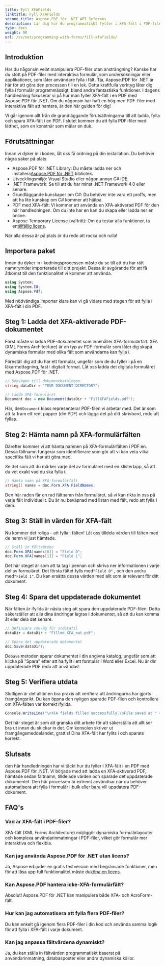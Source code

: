 ```yaml
---
title: Fyll XFAFields
linktitle: Fyll XFAFields
second_title: Aspose.PDF för .NET API Referens
description: Lär dig hur du programmatiskt fyller i XFA-fält i PDF-filer med Aspose.PDF för .NET med denna steg-för-steg handledning. Upptäck enkla, kraftfulla PDF-manipuleringsverktyg.
type: docs
weight: 90
url: /sv/net/programming-with-forms/fill-xfafields/
---
```

## Introduktion

Har du någonsin velat manipulera PDF-filer utan ansträngning? Kanske har du stött på PDF-filer med interaktiva formulär, som undersökningar eller applikationer, som låter användare fylla i fält. Tja, Aspose.PDF för .NET är här för att göra den processen till en lek. Detta kraftfulla verktyg låter dig fylla i formulär programmässigt, bland andra fantastiska funktioner. I dagens handledning fokuserar vi på hur man fyller XFA-fält i en PDF med Aspose.PDF för .NET. Om du någonsin har haft en hög med PDF-filer med interaktiva fält att hantera, är den här guiden för dig!

Vi går igenom allt från de grundläggande förutsättningarna till att ladda, fylla och spara XFA-fält i en PDF. I slutet kommer du att fylla PDF-filer med lätthet, som en konstnär som målar en duk.

## Förutsättningar

Innan vi dyker in i koden, låt oss få ordning på din installation. Du behöver några saker på plats:

-  Aspose.PDF för .NET Library: Du måste ladda ner och installera[Aspose.PDF för .NET](https://releases.aspose.com/pdf/net/) bibliotek.
- Utvecklingsmiljö: Visual Studio eller någon annan C# IDE.
- .NET Framework: Se till att du har minst .NET Framework 4.0 eller senare.
- Grundläggande kunskaper om C#: Du behöver inte vara ett proffs, men att ha lite kunskap om C# kommer att hjälpa.
- PDF med XFA-fält: Vi kommer att använda en XFA-aktiverad PDF för den här handledningen. Om du inte har en kan du skapa eller ladda ner en online.
-  Aspose Temporary License (valfritt): Om du testar alla funktioner, ta en[tillfällig licens](https://purchase.aspose.com/temporary-license/).

När alla dessa är på plats är du redo att rocka och rulla!

## Importera paket

Innan du dyker in i kodningsprocessen måste du se till att du har rätt namnrymder importerade till ditt projekt. Dessa är avgörande för att få åtkomst till den funktionalitet vi kommer att använda.

```csharp
using System;
using System.IO;
using Aspose.Pdf;
```

Med nödvändiga importer klara kan vi gå vidare med stegen för att fylla i XFA-fält i din PDF.

## Steg 1: Ladda det XFA-aktiverade PDF-dokumentet

Först måste vi ladda PDF-dokumentet som innehåller XFA-formulärfält. XFA (XML Forms Architecture) är en typ av PDF-formulär som låter dig skapa dynamiska formulär med olika fält som användarna kan fylla i.

Föreställ dig att du har ett formulär, ungefär som de du fyller i på en läkarmottagning, fast i digitalt format. Låt oss ladda det digitala formuläret med Aspose.PDF för .NET.

```csharp
// Sökvägen till dokumentkatalogen.
string dataDir = "YOUR DOCUMENT DIRECTORY";

// Ladda XFA-formuläret
Document doc = new Document(dataDir + "FillXFAFields.pdf");
```

 Här, den`Document` klass representerar PDF-filen vi arbetar med. Det är som att ta fram ett rent papper (din PDF) och lägga det på ditt skrivbord, redo att fyllas.

## Steg 2: Hämta namn på XFA-formulärfälten

Därefter kommer vi att hämta namnen på XFA-formulärfälten i PDF:en. Dessa fältnamn fungerar som identifierare som gör att vi kan veta vilka specifika fält vi har att göra med.

Se det som att du märker varje del av formuläret med en klisterlapp, så att du vet exakt vad du ska fylla i.

```csharp
// Hämta namn på XFA-formulärfält
string[] names = doc.Form.XFA.FieldNames;
```

Den här raden får en rad fältnamn från formuläret, så vi kan rikta in oss på varje fält individuellt. Du är nu beväpnad med listan med fält, redo att fylla i dem.

## Steg 3: Ställ in värden för XFA-fält

Nu kommer det roliga – att fylla i fälten! Låt oss tilldela värden till fälten med de namn vi just hämtade.

```csharp
// Ställ in fältvärden
doc.Form.XFA[names[0]] = "Field 0";
doc.Form.XFA[names[1]] = "Field 1";
```

 Det här steget är som att ta tag i pennan och skriva ner informationen i varje del av formuläret. Det första fältet fylls med`"Field 0"` , och den andra med`"Field 1"`. Du kan ersätta dessa värden med allt som är relevant för ditt dokument.

## Steg 4: Spara det uppdaterade dokumentet

När fälten är ifyllda är nästa steg att spara den uppdaterade PDF-filen. Detta säkerställer att alla dina ändringar lagras i dokumentet, så att du kan komma åt eller dela det senare.

```csharp
// Definiera sökväg för utdatafil
dataDir = dataDir + "Filled_XFA_out.pdf";

// Spara det uppdaterade dokumentet
doc.Save(dataDir);
```

 De`Save` metoden sparar dokumentet i din angivna katalog, ungefär som att klicka på "Spara" efter att ha fyllt i ett formulär i Word eller Excel. Nu är din uppdaterade PDF redo att användas!

## Steg 5: Verifiera utdata

Slutligen är det alltid en bra praxis att verifiera att ändringarna har gjorts framgångsrikt. Du kan öppna den nyligen sparade PDF-filen och kontrollera om XFA-fälten var korrekt ifyllda.

```csharp
Console.WriteLine("\nXFA fields filled successfully.\nFile saved at " + dataDir);
```

Det här steget är som att granska ditt arbete för att säkerställa att allt ser bra ut innan du skickar in det. Om konsolen skriver ut framgångsmeddelandet, grattis! Dina XFA-fält har fyllts i och sparats korrekt.

## Slutsats

den här handledningen har vi täckt hur du fyller i XFA-fält i en PDF med Aspose.PDF för .NET. Vi började med att ladda en XFA-aktiverad PDF, hämtade sedan fältnamn, tilldelade värden och sparade det uppdaterade dokumentet. Den här processen är extremt användbar när du behöver automatisera att fylla i formulär i bulk eller bara vill uppdatera PDF-dokument.

## FAQ's

### Vad är XFA-fält i PDF-filer?
XFA-fält (XML Forms Architecture) möjliggör dynamiska formulärlayouter och komplexa användarinmatningar i PDF-filer, vilket gör formulär mer interaktiva och flexibla.

### Kan jag använda Aspose.PDF för .NET utan licens?
 Ja, Aspose erbjuder en gratis testversion med begränsade funktioner, men för att låsa upp full funktionalitet måste du[köpa en licens](https://purchase.aspose.com/buy).

### Kan Aspose.PDF hantera icke-XFA-formulärfält?
Absolut! Aspose.PDF för .NET kan manipulera både XFA- och AcroForm-fält.

### Hur kan jag automatisera att fylla flera PDF-filer?
Du kan enkelt gå igenom flera PDF-filer i din kod och använda samma logik för att fylla i XFA-fält i varje dokument.

### Kan jag anpassa fältvärdena dynamiskt?
Ja, du kan ställa in fältvärden programmatiskt baserat på användarinmatning, databasposter eller andra dynamiska källor.